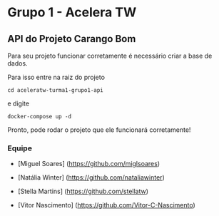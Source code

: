 # Grupo 1 - Acelera TW

## API do Projeto Carango Bom

Para seu projeto funcionar corretamente é necessário criar a base de dados.

Para isso entre na raiz do projeto

`cd aceleratw-turma1-grupo1-api`

e digite

`docker-compose up -d`

Pronto, pode rodar o projeto que ele funcionará corretamente!

### Equipe

* [Miguel Soares] (https://github.com/miglsoares)

* [Natália Winter] (https://github.com/nataliawinter)

* [Stella Martins] (https://github.com/stellatw)

* [Vitor Nascimento] (https://github.com/Vitor-C-Nascimento)
